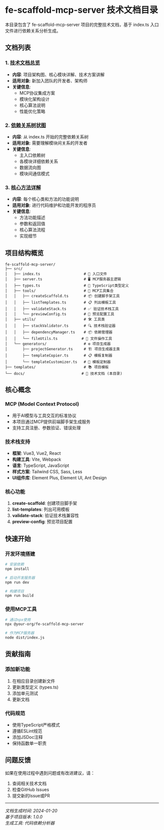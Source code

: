 # fe-scaffold-mcp-server 技术文档目录

本目录包含了 fe-scaffold-mcp-server 项目的完整技术文档，基于 index.ts 入口文件进行依赖关系分析生成。

## 文档列表

### 1. [技术文档总览](./technical-documentation.md)
- **内容**: 项目架构图、核心模块详解、技术方案讲解
- **适用对象**: 新加入团队的开发者、架构师
- **关键信息**: 
  - MCP协议集成方案
  - 模块化架构设计
  - 核心算法说明
  - 性能优化策略

### 2. [依赖关系树状图](./dependency-tree.md)
- **内容**: 从 index.ts 开始的完整依赖关系树
- **适用对象**: 需要理解模块间关系的开发者
- **关键信息**:
  - 主入口依赖树
  - 各模块详细依赖关系
  - 数据流向图
  - 模块间通信模式

### 3. [核心方法详解](./methods-documentation.md)
- **内容**: 每个核心类和方法的功能说明
- **适用对象**: 进行代码维护和功能开发的程序员
- **关键信息**:
  - 方法功能描述
  - 参数和返回值
  - 核心算法流程
  - 实现细节

## 项目结构概览

```
fe-scaffold-mcp-server/
├── src/
│   ├── index.ts                    # 🚀 入口文件
│   ├── server.ts                   # 🖥️ MCP服务器主逻辑
│   ├── types.ts                    # 📝 TypeScript类型定义
│   ├── tools/                      # 🔧 MCP工具集合
│   │   ├── createScaffold.ts       # 📦 创建脚手架工具
│   │   ├── listTemplates.ts        # 📋 列出模板工具
│   │   ├── validateStack.ts        # ✅ 验证技术栈工具
│   │   └── previewConfig.ts        # 👀 预览配置工具
│   ├── utils/                      # 🛠️ 工具类
│   │   ├── stackValidator.ts       # 🔍 技术栈验证器
│   │   ├── dependencyManager.ts    # 📦 依赖管理器
│   │   └── fileUtils.ts           # 📁 文件操作工具
│   └── generators/                 # ⚙️ 项目生成器
│       ├── projectGenerator.ts     # 🏗️ 项目生成器主类
│       ├── templateCopier.ts       # 📋 模板复制器
│       └── templateCustomizer.ts   # 🎨 模板定制器
├── templates/                      # 📚 项目模板
└── docs/                          # 📖 技术文档 (本目录)
```

## 核心概念

### MCP (Model Context Protocol)
- 用于AI模型与工具交互的标准协议
- 本项目通过MCP提供前端脚手架生成服务
- 支持工具注册、参数验证、错误处理

### 技术栈支持
- **框架**: Vue3, Vue2, React
- **构建工具**: Vite, Webpack  
- **语言**: TypeScript, JavaScript
- **样式方案**: Tailwind CSS, Sass, Less
- **UI组件库**: Element Plus, Element UI, Ant Design

### 核心功能
1. **create-scaffold**: 创建项目脚手架
2. **list-templates**: 列出可用模板
3. **validate-stack**: 验证技术栈兼容性
4. **preview-config**: 预览项目配置

## 快速开始

### 开发环境搭建
```bash
# 安装依赖
npm install

# 启动开发服务器
npm run dev

# 构建项目
npm run build
```

### 使用MCP工具
```bash
# 通过npx使用
npx @your-org/fe-scaffold-mcp-server

# 作为MCP服务器
node dist/index.js
```

## 贡献指南

### 添加新功能
1. 在相应目录创建新文件
2. 更新类型定义 (types.ts)
3. 添加单元测试
4. 更新文档

### 代码规范
- 使用TypeScript严格模式
- 遵循ESLint规范
- 添加JSDoc注释
- 保持函数单一职责

## 问题反馈

如果在使用过程中遇到问题或有改进建议，请：
1. 查阅相关技术文档
2. 检查GitHub Issues
3. 提交新的Issue或PR

---

*文档生成时间: 2024-01-20*  
*基于项目版本: 1.0.0*  
*生成工具: 代码依赖分析器*